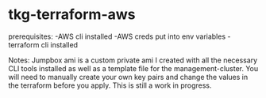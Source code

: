 # tkg-terraform-aws

prerequisites:
-AWS cli installed
-AWS creds put into env variables
-terraform cli installed

Notes:
Jumpbox ami is a custom private ami I created with all the necessary CLI tools installed as well as a template file for the management-cluster.
You will need to manually create your own key pairs and change the values in the terraform before you apply.
This is still a work in progress.
